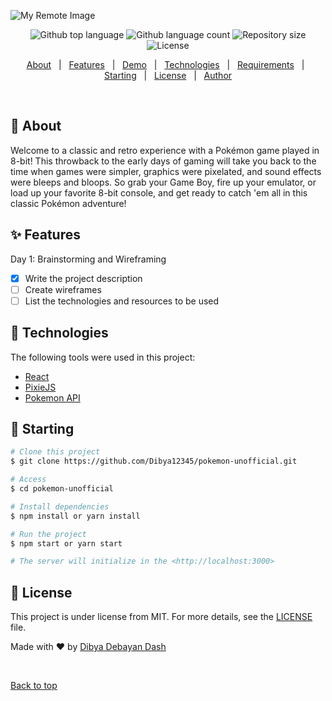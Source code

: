 ![My Remote Image](https://upload.wikimedia.org/wikipedia/commons/thumb/9/98/International_Pok%C3%A9mon_logo.svg/1920px-International_Pok%C3%A9mon_logo.svg.png)


<p align="center">
  <img alt="Github top language" src="https://img.shields.io/github/languages/top/Dibya12345/pokemon-unofficial?color=56BEB8">
  <img alt="Github language count" src="https://img.shields.io/github/languages/count/Dibya12345/pokemon-unofficial?color=56BEB8">
  <img alt="Repository size" src="https://img.shields.io/github/repo-size/Dibya12345/pokemon-unofficial?color=56BEB8">
  <img alt="License" src="https://img.shields.io/github/license/Dibya12345/pokemon-unofficial?color=56BEB8">
</p>

<p align="center">
  <a href="#dart-about">About</a> &#xa0; | &#xa0; 
  <a href="#sparkles-features">Features</a> &#xa0; | &#xa0;
  <a href="#demo">Demo</a> &#xa0; | &#xa0;
  <a href="#rocket-technologies">Technologies</a> &#xa0; | &#xa0;
  <a href="#white_check_mark-requirements">Requirements</a> &#xa0; | &#xa0;
  <a href="#checkered_flag-starting">Starting</a> &#xa0; | &#xa0;
  <a href="#memo-license">License</a> &#xa0; | &#xa0;
  <a href="https://github.com/{{github}}" target="_blank">Author</a>
</p>

<br>

## :dart: About

Welcome to a classic and retro experience with a Pokémon game played in 8-bit! This throwback to the early days of gaming will take you back to the time when games were simpler, graphics were pixelated, and sound effects were bleeps and bloops. So grab your Game Boy, fire up your emulator, or load up your favorite 8-bit console, and get ready to catch 'em all in this classic Pokémon adventure!

## :sparkles: Features

Day 1: Brainstorming and Wireframing

- [x] Write the project description
- [ ] Create wireframes
- [ ] List the technologies and resources to be used

## :rocket: Technologies

The following tools were used in this project:

- [React](https://reactjs.org/)
- [PixieJS](https://www.pixijs.com/)
- [Pokemon API](https://pokeapi.co/)

## :checkered_flag: Starting

```bash
# Clone this project
$ git clone https://github.com/Dibya12345/pokemon-unofficial.git

# Access
$ cd pokemon-unofficial

# Install dependencies
$ npm install or yarn install

# Run the project
$ npm start or yarn start

# The server will initialize in the <http://localhost:3000>
```

## :memo: License

This project is under license from MIT. For more details, see the [LICENSE](LICENSE) file.

Made with :heart: by <a href="https://github.com/Dibya12345" target="_blank">Dibya Debayan Dash</a>

&#xa0;

<a href="#top">Back to top</a>
